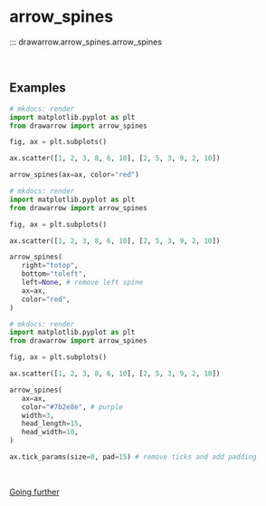 # arrow_spines

::: drawarrow.arrow_spines.arrow_spines

<br>

## Examples

```python
# mkdocs: render
import matplotlib.pyplot as plt
from drawarrow import arrow_spines

fig, ax = plt.subplots()

ax.scatter([1, 2, 3, 8, 6, 10], [2, 5, 3, 9, 2, 10])

arrow_spines(ax=ax, color="red")
```

```python
# mkdocs: render
import matplotlib.pyplot as plt
from drawarrow import arrow_spines

fig, ax = plt.subplots()

ax.scatter([1, 2, 3, 8, 6, 10], [2, 5, 3, 9, 2, 10])

arrow_spines(
   right="totop",
   bottom="toleft",
   left=None, # remove left spine
   ax=ax,
   color="red",
)
```

```python
# mkdocs: render
import matplotlib.pyplot as plt
from drawarrow import arrow_spines

fig, ax = plt.subplots()

ax.scatter([1, 2, 3, 8, 6, 10], [2, 5, 3, 9, 2, 10])

arrow_spines(
   ax=ax,
   color="#7b2e8e", # purple
   width=3,
   head_length=15,
   head_width=10,
)

ax.tick_params(size=0, pad=15) # remove ticks and add padding
```

<br>

[Going further](https://python-graph-gallery.com/drawarrow/)